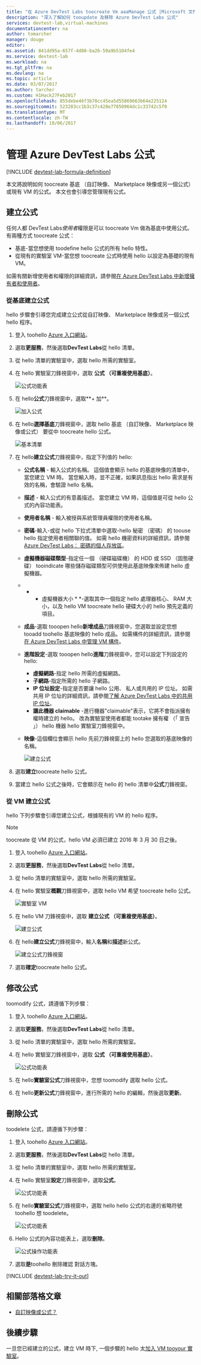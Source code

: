 ```yaml
---
title: "在 Azure DevTest Labs toocreate Vm aaaManage 公式 |Microsoft 文件"
description: "深入了解如何 tooupdate 及移除 Azure DevTest Labs 公式"
services: devtest-lab,virtual-machines
documentationcenter: na
author: tomarcher
manager: douge
editor: 
ms.assetid: 841dd95a-657f-4d80-ba26-59a9b5104fe4
ms.service: devtest-lab
ms.workload: na
ms.tgt_pltfrm: na
ms.devlang: na
ms.topic: article
ms.date: 03/07/2017
ms.author: tarcher
ms.custom: H1Hack27Feb2017
ms.openlocfilehash: 855debe46f3b70cc45ea5d55869663b64e225124
ms.sourcegitcommit: 523283cc1b3c37c428e77850964dc1c33742c5f0
ms.translationtype: MT
ms.contentlocale: zh-TW
ms.lasthandoff: 10/06/2017
---
```

# <a name="manage-azure-devtest-labs-formulas"></a>管理 Azure DevTest Labs 公式

[!INCLUDE [devtest-lab-formula-definition](../../includes/devtest-lab-formula-definition.md)]

本文將說明如何 toocreate 基底 （自訂映像、 Marketplace 映像或另一個公式） 或現有 VM 的公式。 本文也會引導您管理現有公式。

## <a name="create-a-formula"></a>建立公式
任何人都 DevTest Labs*使用者*權限是可以 toocreate Vm 做為基底中使用公式。 有兩種方式 toocreate 公式： 

* 基底-當您想使用 toodefine hello 公式的所有 hello 特性。
* 從現有的實驗室 VM-當您想 toocreate 公式時使用 hello 以設定為基礎的現有 VM。

如需有關新增使用者和權限的詳細資訊，請參閱[在 Azure DevTest Labs 中新增擁有者和使用者](./devtest-lab-add-devtest-user.md)。

### <a name="create-a-formula-from-a-base"></a>從基底建立公式
hello 步驟會引導您完成建立公式從自訂映像、 Marketplace 映像或另一個公式 hello 程序。

1. 登入 toohello [Azure 入口網站](http://go.microsoft.com/fwlink/p/?LinkID=525040)。

2. 選取**更服務**，然後選取**DevTest Labs**從 hello 清單。

3. 從 hello 清單的實驗室中，選取 hello 所需的實驗室。  

4. 在 hello 實驗室刀鋒視窗中，選取 **公式 （可重複使用基底）**。
   
    ![公式功能表](./media/devtest-lab-create-formulas/lab-settings-formulas.png)

5. 在 hello**公式**刀鋒視窗中，選取**+ 加**。
   
    ![加入公式](./media/devtest-lab-create-formulas/add-formula.png)

6. 在 hello**選擇基底**刀鋒視窗中，選取 hello 基底 （自訂映像、 Marketplace 映像或公式） 要從中 toocreate hello 公式。
   
    ![基本清單](./media/devtest-lab-create-formulas/base-list.png)

7. 在 hello**建立公式**刀鋒視窗中，指定下列值的 hello:
   
    * **公式名稱** - 輸入公式的名稱。 這個值會顯示 hello 的基底映像的清單中，當您建立 VM 時。 當您輸入時，並不正確，如果訊息指出 hello 需求是有效的名稱，會驗證 hello 名稱。
    * **描述** - 輸入公式的有意義描述。 當您建立 VM 時，這個值是可從 hello 公式的內容功能表。
    * **使用者名稱** - 輸入被授與系統管理員權限的使用者名稱。
    * **密碼**-輸入-或從 hello 下拉式清單中選取-hello 秘密 （密碼） 的 toouse hello 指定使用者相關聯的值。 如需 hello 機密資料的詳細資訊，請參閱[Azure DevTest Labs： 密碼的個人存放區](https://azure.microsoft.com/updates/azure-devtest-labs-keep-your-secrets-safe-and-easy-to-use-with-the-new-personal-secret-store/)。
    * **虛擬機器磁碟類型**-指定任一個 （硬碟磁碟機） 的 HDD 或 SSD （固態硬碟） tooindicate 哪些儲存磁碟類型可供使用此基底映像來佈建 hello 虛擬機器。
    * * * 虛擬機器大小 * *-選取其中一個指定 hello 處理器核心、 RAM 大小，以及 hello VM toocreate hello 硬碟大小的 hello 預先定義的項目。 
    * **成品**-選取 tooopen hello**新增成品**刀鋒視窗中，您選取並設定您想 tooadd toohello 基底映像的 hello 成品。 如需構件的詳細資訊，請參閱[在 Azure DevTest Labs 中管理 VM 構件](./devtest-lab-add-vm-with-artifacts.md)。
    * **進階設定**-選取 tooopen hello**進階**刀鋒視窗中，您可以設定下列設定的 hello:
        * **虛擬網路**-指定 hello 所需的虛擬網路。
        * **子網路**-指定所需的 hello 子網路。    
        * **IP 位址設定**-指定是否要讓 hello 公用、 私人或共用的 IP 位址。 如需共用 IP 位址的詳細資訊，請參閱[了解 Azure DevTest Labs 中的共用 IP 位址](./devtest-lab-shared-ip.md)。
        * **讓此機器 claimable** -進行機器"claimable"表示，它將不會指派擁有權時建立的 hello。 改為實驗室使用者都能 tootake 擁有權 （「 宣告 」） hello 機器 hello 實驗室刀鋒視窗中。     
    * **映像**-這個欄位會顯示 hello 先前刀鋒視窗上的 hello 您選取的基底映像的名稱。 
     
       ![建立公式](./media/devtest-lab-create-formulas/create-formula.png)

8. 選取**建立**toocreate hello 公式。

9. 當建立 hello 公式之後時，它會顯示在 hello 的 hello 清單中**公式**刀鋒視窗。

### <a name="create-a-formula-from-a-vm"></a>從 VM 建立公式
hello 下列步驟會引導您建立公式，根據現有的 VM 的 hello 程序。 

> [!NOTE]
> toocreate 從 VM 的公式，hello VM 必須已建立 2016 年 3 月 30 日之後。 
> 
> 

1. 登入 toohello [Azure 入口網站](http://go.microsoft.com/fwlink/p/?LinkID=525040)。
2. 選取**更服務**，然後選取**DevTest Labs**從 hello 清單。
3. 從 hello 清單的實驗室中，選取 hello 所需的實驗室。  
4. 在 hello 實驗室**概觀**刀鋒視窗中，選取 hello VM 希望 toocreate hello 公式。
   
    ![實驗室 VM](./media/devtest-lab-create-formulas/my-vms.png)
5. 在 hello VM 刀鋒視窗中，選取 **建立公式 （可重複使用基底）**。
   
    ![建立公式](./media/devtest-lab-create-formulas/create-formula-menu.png)
6. 在 hello**建立公式**刀鋒視窗中，輸入**名稱**和**描述**新公式。
   
    ![建立公式刀鋒視窗](./media/devtest-lab-create-formulas/create-formula-blade.png)
7. 選取**確定**toocreate hello 公式。

## <a name="modify-a-formula"></a>修改公式
toomodify 公式，請遵循下列步驟：

1. 登入 toohello [Azure 入口網站](http://go.microsoft.com/fwlink/p/?LinkID=525040)。
2. 選取**更服務**，然後選取**DevTest Labs**從 hello 清單。
3. 從 hello 清單的實驗室中，選取 hello 所需的實驗室。  
4. 在 hello 實驗室刀鋒視窗中，選取 **公式 （可重複使用基底）**。
   
    ![公式功能表](./media/devtest-lab-manage-formulas/lab-settings-formulas.png)
5. 在 hello**實驗室公式**刀鋒視窗中，您想 toomodify 選取 hello 公式。
6. 在 hello**更新公式**刀鋒視窗中，進行所需的 hello 的編輯，然後選取**更新**。

## <a name="delete-a-formula"></a>刪除公式
toodelete 公式，請遵循下列步驟：

1. 登入 toohello [Azure 入口網站](http://go.microsoft.com/fwlink/p/?LinkID=525040)。
2. 選取**更服務**，然後選取**DevTest Labs**從 hello 清單。
3. 從 hello 清單的實驗室中，選取 hello 所需的實驗室。  
4. 在 hello 實驗室**設定**刀鋒視窗中，選取**公式**。
   
    ![公式功能表](./media/devtest-lab-manage-formulas/lab-settings-formulas.png)
5. 在 hello**實驗室公式**刀鋒視窗中，選取 hello hello 公式的右邊的省略符號 toohello 想 toodelete。
   
    ![公式功能表](./media/devtest-lab-manage-formulas/lab-formulas-blade.png)
6. Hello 公式的內容功能表上，選取**刪除**。
   
    ![公式操作功能表](./media/devtest-lab-manage-formulas/formula-delete-context-menu.png)
7. 選取**是**toohello 刪除確認 對話方塊。

[!INCLUDE [devtest-lab-try-it-out](../../includes/devtest-lab-try-it-out.md)]

## <a name="related-blog-posts"></a>相關部落格文章
* [自訂映像或公式？](https://blogs.msdn.microsoft.com/devtestlab/2016/04/06/custom-images-or-formulas/)

## <a name="next-steps"></a>後續步驟
一旦您已經建立的公式，建立 VM 時下, 一個步驟的 hello 太[加入 VM tooyour 實驗室](devtest-lab-add-vm-with-artifacts.md)。


